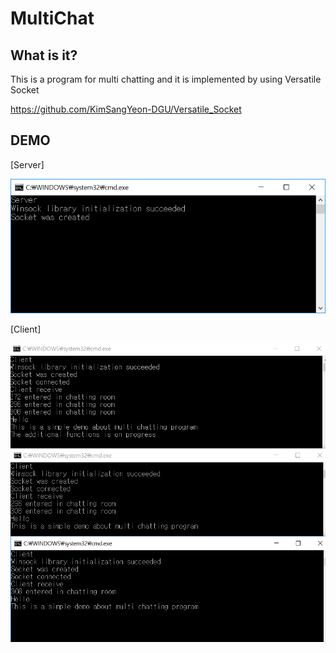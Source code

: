 # MultiChat
## What is it?
This is a program for multi chatting and it is implemented by using Versatile Socket 

https://github.com/KimSangYeon-DGU/Versatile_Socket

## DEMO
[Server]
<p align="center">
	<img src="docs/Server_demo.PNG">
</p>

[Client]
<p align="center">
	<img src="docs/Client_demo_vertical.PNG">
</p>
